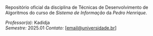  Repositório oficial da disciplina de Técnicas de Desenvolvimento de Algoritmos do curso de *Sistema de Informação* da *Pedro Henrique*.

 *Professor(a):* Kadidja  
 *Semestre:* 2025.01 
 *Contato:* [email@universidade.br]
